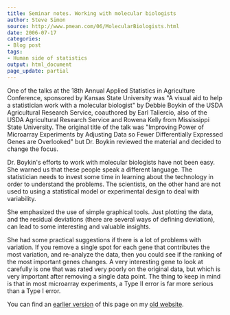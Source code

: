 ```yaml
---
title: Seminar notes. Working with molecular biologists
author: Steve Simon
source: http://www.pmean.com/06/MolecularBiologists.html
date: 2006-07-17
categories:
- Blog post
tags:
- Human side of statistics 
output: html_document
page_update: partial
---
```


One of the talks at the 18th Annual Applied Statistics in Agriculture Conference, sponsored by Kansas State University was "A visual aid to help a statistician work with a molecular biologist" by Debbie Boykin of the USDA Agricultural Research Service, coauthored by Earl Taliercio, also of the USDA Agricultural Research Service and Rowena Kelly from Mississippi State University. The original title of the talk was "Improving Power of Microarray Experiments by Adjusting Data so Fewer Differentially Expressed Genes are Overlooked" but Dr. Boykin reviewed the material and decided to change the focus.

Dr. Boykin's efforts to work with molecular biologists have not been easy. She warned us that these people speak a different language. The statistician needs to invest some time in learning about the technology in order to understand the problems. The scientists, on the other hand are not used to using a statistical model or experimental design to deal with variability.

She emphasized the use of simple graphical tools. Just plotting the data, and the residual deviations (there are several ways of defining deviation), can lead to some interesting and valuable insights.

She had some practical suggestions if there is a lot of problems with variation. If you remove a single spot for each gene that contributes the most variation, and re-analyze the data, then you could see if the ranking of the most important genes changes. A very interesting gene to look at carefully is one that was rated very poorly on the original data, but which is very important after removing a single data point. The thing to keep in mind is that in most microarray experiments, a Type II error is far more serious than a Type I error.

You can find an [earlier version][sim1] of this page on my [old website][sim2].

[sim1]: http://www.pmean.com/06/MolecularBiologists.html
[sim2]: http://www.pmean.com